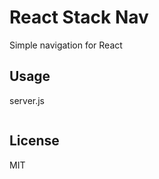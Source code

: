 React Stack Nav
==========
Simple navigation for React

## Usage

server.js
```
```

## License
MIT

